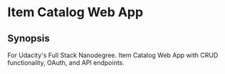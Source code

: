# Item Catalog Web App

## Synopsis

For Udacity's Full Stack Nanodegree. Item Catalog Web App with CRUD functionality, OAuth, and API endpoints.